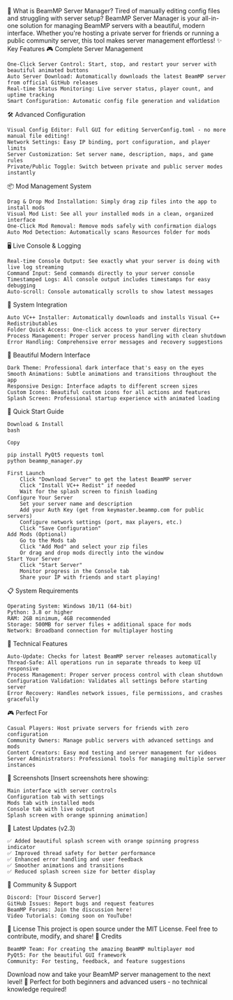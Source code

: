 🎯 What is BeamMP Server Manager?
Tired of manually editing config files and struggling with server setup? BeamMP Server Manager is your all-in-one solution for managing BeamMP servers with a beautiful, modern interface. Whether you're hosting a private server for friends or running a public community server, this tool makes server management effortless!
✨ Key Features
🎮 Complete Server Management

    One-Click Server Control: Start, stop, and restart your server with beautiful animated buttons
    Auto Server Download: Automatically downloads the latest BeamMP server from official GitHub releases
    Real-time Status Monitoring: Live server status, player count, and uptime tracking
    Smart Configuration: Automatic config file generation and validation

🛠️ Advanced Configuration

    Visual Config Editor: Full GUI for editing ServerConfig.toml - no more manual file editing!
    Network Settings: Easy IP binding, port configuration, and player limits
    Server Customization: Set server name, description, maps, and game rules
    Private/Public Toggle: Switch between private and public server modes instantly

📦 Mod Management System

    Drag & Drop Mod Installation: Simply drag zip files into the app to install mods
    Visual Mod List: See all your installed mods in a clean, organized interface
    One-Click Mod Removal: Remove mods safely with confirmation dialogs
    Auto Mod Detection: Automatically scans Resources folder for mods

🖥️ Live Console & Logging

    Real-time Console Output: See exactly what your server is doing with live log streaming
    Command Input: Send commands directly to your server console
    Timestamped Logs: All console output includes timestamps for easy debugging
    Auto-scroll: Console automatically scrolls to show latest messages

🔧 System Integration

    Auto VC++ Installer: Automatically downloads and installs Visual C++ Redistributables
    Folder Quick Access: One-click access to your server directory
    Process Management: Proper server process handling with clean shutdown
    Error Handling: Comprehensive error messages and recovery suggestions

🎨 Beautiful Modern Interface

    Dark Theme: Professional dark interface that's easy on the eyes
    Smooth Animations: Subtle animations and transitions throughout the app
    Responsive Design: Interface adapts to different screen sizes
    Custom Icons: Beautiful custom icons for all actions and features
    Splash Screen: Professional startup experience with animated loading

🚀 Quick Start Guide

    Download & Install
    bash

    Copy

    pip install PyQt5 requests toml
    python beammp_manager.py

    First Launch
        Click "Download Server" to get the latest BeamMP server
        Click "Install VC++ Redist" if needed
        Wait for the splash screen to finish loading
    Configure Your Server
        Set your server name and description
        Add your Auth Key (get from keymaster.beammp.com for public servers)
        Configure network settings (port, max players, etc.)
        Click "Save Configuration"
    Add Mods (Optional)
        Go to the Mods tab
        Click "Add Mod" and select your zip files
        Or drag and drop mods directly into the window
    Start Your Server
        Click "Start Server"
        Monitor progress in the Console tab
        Share your IP with friends and start playing!

📋 System Requirements

    Operating System: Windows 10/11 (64-bit)
    Python: 3.8 or higher
    RAM: 2GB minimum, 4GB recommended
    Storage: 500MB for server files + additional space for mods
    Network: Broadband connection for multiplayer hosting

🔧 Technical Features

    Auto-Update: Checks for latest BeamMP server releases automatically
    Thread-Safe: All operations run in separate threads to keep UI responsive
    Process Management: Proper server process control with clean shutdown
    Configuration Validation: Validates all settings before starting server
    Error Recovery: Handles network issues, file permissions, and crashes gracefully

🎮 Perfect For

    Casual Players: Host private servers for friends with zero configuration
    Community Owners: Manage public servers with advanced settings and mods
    Content Creators: Easy mod testing and server management for videos
    Server Administrators: Professional tools for managing multiple server instances

📸 Screenshots
[Insert screenshots here showing:

    Main interface with server controls
    Configuration tab with settings
    Mods tab with installed mods
    Console tab with live output
    Splash screen with orange spinning animation]

🔄 Latest Updates (v2.3)

    ✅ Added beautiful splash screen with orange spinning progress indicator
    ✅ Improved thread safety for better performance
    ✅ Enhanced error handling and user feedback
    ✅ Smoother animations and transitions
    ✅ Reduced splash screen size for better display

💬 Community & Support

    Discord: [Your Discord Server]
    GitHub Issues: Report bugs and request features
    BeamMP Forums: Join the discussion here!
    Video Tutorials: Coming soon on YouTube!

📄 License
This project is open source under the MIT License. Feel free to contribute, modify, and share!
🙏 Credits

    BeamMP Team: For creating the amazing BeamMP multiplayer mod
    PyQt5: For the beautiful GUI framework
    Community: For testing, feedback, and feature suggestions

Download now and take your BeamMP server management to the next level! 🚀
Perfect for both beginners and advanced users - no technical knowledge required!
